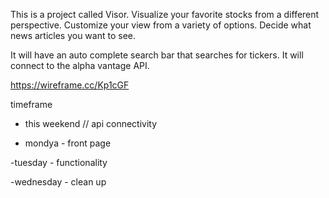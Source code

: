 This is a project called Visor. Visualize your favorite stocks from a different perspective. Customize your view from a variety of options. Decide what news articles you want to see. 

It will have an auto complete search bar that searches for tickers. It will connect to the alpha vantage API.





https://wireframe.cc/Kp1cGF


timeframe 
- this weekend // api connectivity

- mondya - front page

-tuesday - functionality

-wednesday - clean up
